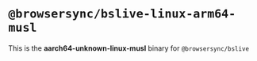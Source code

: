 # `@browsersync/bslive-linux-arm64-musl`

This is the **aarch64-unknown-linux-musl** binary for `@browsersync/bslive`
